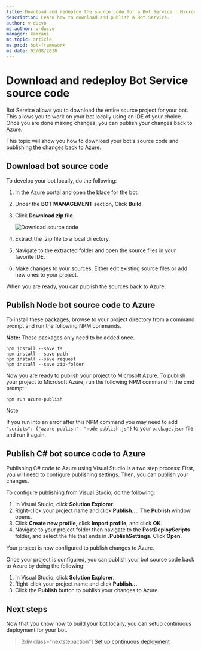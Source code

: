 ```yaml
---
title: Download and redeploy the source code for a Bot Service | Microsoft Docs
description: Learn how to download and publish a Bot Service.
author: v-ducvo
ms.author: v-ducvo
manager: kamrani
ms.topic: article
ms.prod: bot-framework
ms.date: 03/08/2018
---
```


# Download and redeploy Bot Service source code

Bot Service allows you to download the entire source project for your bot. This allows you to work on your bot locally using an IDE of your choice. Once you are done making changes, you can publish your changes back to Azure. 

This topic will show you how to download your bot's source code and publishing the changes back to Azure. 

## Download bot source code

To develop your bot locally, do the following:

1. In the Azure portal and open the blade for the bot.
2. Under the **BOT MANAGEMENT** section, Click **Build**.
3. Click **Download zip file**. 

   ![Download source code](~/media/azure-bot-build/download-zip-file.png)

4. Extract the .zip file to a local directory.
5. Navigate to the extracted folder and open the source files in your favorite IDE.
6. Make changes to your sources. Either edit existing source files or add new ones to your project.

When you are ready, you can publish the sources back to Azure.

## Publish Node bot source code to Azure

To install these packages, browse to your project directory from a command prompt and run the following NPM commands.

**Note:** These packages only need to be added once.

```console
npm install --save fs
npm install --save path
npm install --save request
npm install --save zip-folder
```

Now you are ready to publish your project to Microsoft Azure. To publish your project to Microsoft Azure, run the following NPM command in the cmd prompt:

```console
npm run azure-publish
```

> [!NOTE]
> If you run into an error after this NPM command you may need to add `"scripts": {"azure-publish": "node publish.js"}` to your `package.json` file and run it again.

## Publish C# bot source code to Azure

Publishing C# code to Azure using Visual Studio is a two step process: First, you will need to configure publishing settings. Then, you can publish your changes.

To configure publishing from Visual Studio, do the following:

1. In Visual Studio, click **Solution Explorer**.
2. Right-click your project name and click **Publish...**. The **Publish** window opens.
3. Click **Create new profile**, click **Import profile**, and click **OK**.
4. Navigate to your project folder then navigate to the **PostDeployScripts** folder, and select the file that ends in **.PublishSettings**. Click **Open**.

Your project is now configured to publish changes to Azure.

Once your project is configured, you can publish your bot source code back to Azure by doing the following:

1. In Visual Studio, click **Solution Explorer**.
2. Right-click your project name and click **Publish...**.
3. Click the **Publish** button to publish your changes to Azure.

## Next steps
Now that you know how to build your bot locally, you can setup continuous deployment for your bot.

> [!div class="nextstepaction"]
> [Set up continuous deployment](bot-service-build-continuous-deployment.md)
